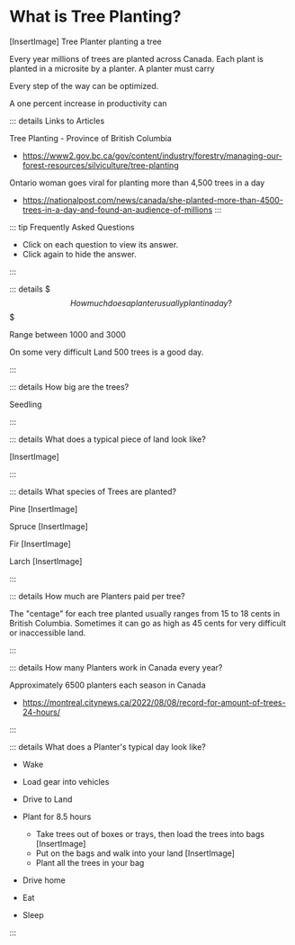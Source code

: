 # What is Tree Planting?

[InsertImage] Tree Planter planting a tree

Every year millions of trees are planted across Canada. Each plant is planted in a microsite by a planter. A planter must carry 

Every step of the way can be optimized. 

A one percent increase in productivity can 

::: details Links to Articles

Tree Planting - Province of British Columbia
- https://www2.gov.bc.ca/gov/content/industry/forestry/managing-our-forest-resources/silviculture/tree-planting

Ontario woman goes viral for planting more than 4,500 trees in a day
- https://nationalpost.com/news/canada/she-planted-more-than-4500-trees-in-a-day-and-found-an-audience-of-millions
:::

<!--  -->
::: tip Frequently Asked Questions

- Click on each question to view its answer. 
- Click again to hide the answer.

:::
<!--  -->
::: details $$$ How much does a planter usually plant in a day? $$$

Range between 1000 and 3000

On some very difficult Land 500 trees is a good day.

:::
<!--  -->
::: details How big are the trees?

Seedling

:::
<!--  -->
::: details What does a typical piece of land look like?

[InsertImage]

:::
<!--  -->
::: details What species of Trees are planted?

Pine
[InsertImage]

Spruce
[InsertImage]

Fir
[InsertImage]

Larch
[InsertImage]

:::
<!--  -->
::: details How much are Planters paid per tree?

The "centage" for each tree planted usually ranges from 15 to 18 cents in British Columbia. Sometimes it can go as high as 45 cents for very difficult or inaccessible land. 

:::

<!--  -->
::: details How many Planters work in Canada every year?

Approximately 6500 planters each season in Canada

- https://montreal.citynews.ca/2022/08/08/record-for-amount-of-trees-24-hours/

:::
<!--  -->
::: details What does a Planter's typical day look like?

- Wake 
- Load gear into vehicles
- Drive to Land
- Plant for 8.5 hours
    - Take trees out of boxes or trays, then load the trees into bags
    [InsertImage] 
    - Put on the bags and walk into your land 
    [InsertImage]
    - Plant all the trees in your bag

- Drive home
- Eat
- Sleep

 

:::

